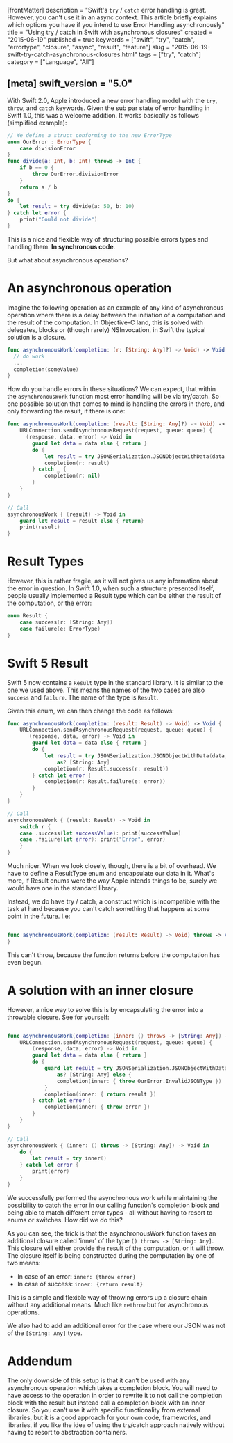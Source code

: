[frontMatter]
description = "Swift's `try` / `catch` error handling is great. However, you can't use it in an async context. This article briefly explains which options you have if you intend to use Error Handling asynchronously"
title = "Using try / catch in Swift with asynchronous closures"
created = "2015-06-19"
published = true
keywords = ["swift", "try", "catch", "errortype", "closure", "async", "result", "feature"]
slug = "2015-06-19-swift-try-catch-asynchronous-closures.html"
tags = ["try", "catch"]
category = ["Language", "All"]

[meta]
swift_version = "5.0"
---

With Swift 2.0, Apple introduced a new error handling model with the
`try`, `throw`, and `catch` keywords. Given the sub par state of error
handling in Swift 1.0, this was a welcome addition. It works basically
as follows (simplified example):

``` Swift
// We define a struct conforming to the new ErrorType
enum OurError : ErrorType {
    case divisionError
}
func divide(a: Int, b: Int) throws -> Int {
    if b == 0 {
        throw OurError.divisionError
    }
    return a / b
}
do {
    let result = try divide(a: 50, b: 10)
} catch let error {
    print("Could not divide")
}
```

This is a nice and flexible way of structuring possible errors types and
handling them. **In synchronous code**.

But what about asynchronous operations?

# An asynchronous operation

Imagine the following operation as an example of any kind of
asynchronous operation where there is a delay between the initiation of
a computation and the result of the computation. In Objective-C land,
this is solved with delegates, blocks or (though rarely) NSInvocation,
in Swift the typical solution is a closure.

``` Swift
func asynchronousWork(completion: (r: [String: Any]?) -> Void) -> Void {
  // do work
  ...
  completion(someValue)
}
```

How do you handle errors in these situations? We can expect, that within
the `asynchronousWork` function most error handling will be via
try/catch. So one possible solution that comes to mind is handling the
errors in there, and only forwarding the result, if there is one:

``` Swift
func asynchronousWork(completion: (result: [String: Any]?) -> Void) -> Void {
    URLConnection.sendAsynchronousRequest(request, queue: queue) { 
      (response, data, error) -> Void in
        guard let data = data else { return }
        do {
            let result = try JSONSerialization.JSONObjectWithData(data, options: []) as? [String: Any]
            completion(r: result)
        } catch _ {
            completion(r: nil)
        }
    }
}

// Call
asynchronousWork { (result) -> Void in
    guard let result = result else { return}
    print(result)
}
```

# Result Types

However, this is rather fragile, as it will not gives us any information
about the error in question. In Swift 1.0, when such a structure
presented itself, people usually implemented a Result type which can be
either the result of the computation, or the error:

``` Swift
enum Result {
    case success(r: [String: Any])
    case failure(e: ErrorType)
}
```

# Swift 5 Result

Swift 5 now contains a `Result` type in the standard library. It is similar to the one we used above. This
means the names of the two cases are also `success` and `failure`. The name of the type is `Result`.

Given this enum, we can then change the code as follows:

``` Swift
func asynchronousWork(completion: (result: Result) -> Void) -> Void {
    URLConnection.sendAsynchronousRequest(request, queue: queue) { 
       (response, data, error) -> Void in
        guard let data = data else { return }
        do {
            let result = try JSONSerialization.JSONObjectWithData(data, options: []) 
                as? [String: Any]
            completion(r: Result.success(r: result))
        } catch let error {
            completion(r: Result.failure(e: error))
        }
    }
}

// Call
asynchronousWork { (result: Result) -> Void in
    switch r {
    case .success(let successValue): print(successValue)
    case .failure(let error): print("Error", error)
    }
}
```

Much nicer. When we look closely, though, there is a bit of overhead. We
have to define a ResultType enum and encapsulate our data in it. What\'s
more, if Result enums were the way Apple intends things to be, surely we
would have one in the standard library.

Instead, we do have try / catch, a construct which is incompatible with
the task at hand because you can\'t catch something that happens at some
point in the future. I.e:

``` Swift

func asynchronousWork(completion: (result: Result) -> Void) throws -> Void {
}
```

This can\'t throw, because the function returns before the computation
has even begun.

# A solution with an inner closure

However, a nice way to solve this is by encapsulating the error into a
throwable closure. See for yourself:

``` Swift

func asynchronousWork(completion: (inner: () throws -> [String: Any]) -> Void) -> Void {
    URLConnection.sendAsynchronousRequest(request, queue: queue) { 
        (response, data, error) -> Void in
        guard let data = data else { return }
        do {
            guard let result = try JSONSerialization.JSONObjectWithData(data, options: []) 
                as? [String: Any] else {
                completion(inner: { throw OurError.InvalidJSONType })
            }
            completion(inner: { return result })
        } catch let error {
            completion(inner: { throw error })
        }
    }
}

// Call
asynchronousWork { (inner: () throws -> [String: Any]) -> Void in
    do {
        let result = try inner()
    } catch let error {
        print(error)
    }
}

```

We successfully performed the asynchronous work while maintaining the
possibility to catch the error in our calling function\'s completion
block and being able to match different error types - all without having
to resort to enums or switches. How did we do this?

As you can see, the trick is that the asynchronousWork function takes an
additional closure called \'inner\' of the type
`() throws -> [String: Any]`. This closure will either provide the result
of the computation, or it will throw. The closure itself is being
constructed during the computation by one of two means:

-   In case of an error: `inner: {throw error}`
-   In case of success: `inner: {return result}`

This is a simple and flexible way of throwing errors up a closure chain
without any additional means. Much like `rethrow` but for asynchronous
operations.

We also had to add an additional error for the case where our JSON was
not of the `[String: Any]` type.

# Addendum

The only downside of this setup is that it can\'t be used with any
asynchronous operation which takes a completion block. You will need to
have access to the operation in order to rewrite it to not call the
completion block with the result but instead call a completion block
with an inner closure. So you can\'t use it with specific functionality
from external libraries, but it is a good approach for your own code,
frameworks, and libraries, if you like the idea of using the try/catch
approach natively without having to resort to abstraction containers.

